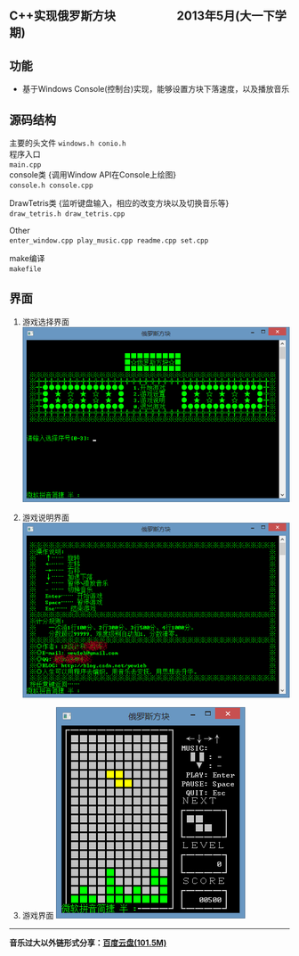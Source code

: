
## C++实现俄罗斯方块       &emsp;&emsp;‎&emsp;&emsp;&emsp;2013‎年‎5‎月‎(大一下学期)

## 功能
* 基于Windows Console(控制台)实现，能够设置方块下落速度，以及播放音乐  

## 源码结构
主要的头文件 
`windows.h conio.h`  
程序入口       
`main.cpp `      
console类 {调用Window API在Console上绘图}      
`console.h console.cpp`   

DrawTetris类 {监听键盘输入，相应的改变方块以及切换音乐等}     
`draw_tetris.h draw_tetris.cpp`
  
Other       
`
enter_window.cpp
play_music.cpp
readme.cpp
set.cpp
`

make编译    
`
makefile
`
## 界面
1. 游戏选择界面
![](enter.png)  

2. 游戏说明界面
![](about.png)
  
3. 游戏界面
![](play.png)
***
__音乐过大以外链形式分享：[百度云盘(101.5M)](http://pan.baidu.com/s/1ntC9DMx)__